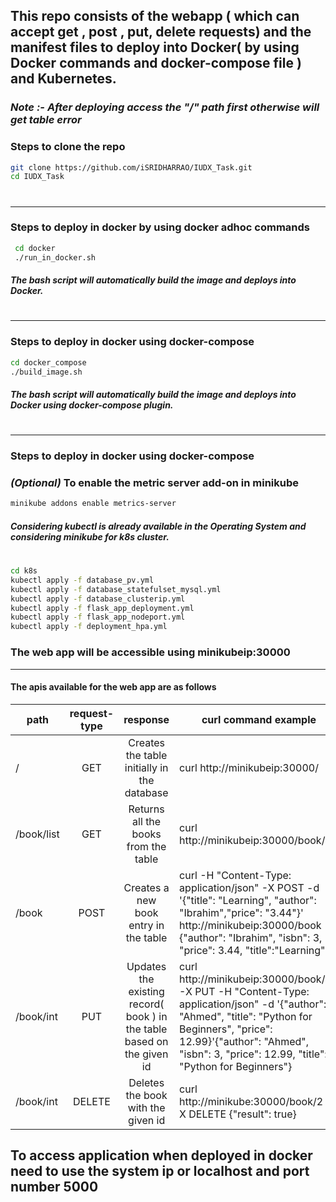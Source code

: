 ## This repo consists of the webapp ( which can accept get , post , put, delete requests) and the manifest files to deploy into Docker( by using Docker commands and docker-compose file ) and Kubernetes.
 ### _Note :- After deploying access the "/" path first otherwise will get table error_
### Steps to clone the repo
```sh
git clone https://github.com/iSRIDHARRAO/IUDX_Task.git
cd IUDX_Task
```
#
---
### Steps to deploy in docker by using docker adhoc commands
```sh
 cd docker
 ./run_in_docker.sh
``` 
##### The bash script will automatically build the image and deploys into Docker.
#
---
### Steps to deploy in docker using docker-compose

```sh
cd docker_compose
./build_image.sh
```
##### The bash script will automatically build the image and deploys into Docker using docker-compose plugin.
#
---
### Steps to deploy in docker using docker-compose

### _(Optional)_ To enable the metric server add-on in minikube
```sh
minikube addons enable metrics-server
```

##### Considering kubectl is already available in the Operating System and considering minikube for k8s cluster.
#
```sh
cd k8s
kubectl apply -f database_pv.yml
kubectl apply -f database_statefulset_mysql.yml
kubectl apply -f database_clusterip.yml
kubectl apply -f flask_app_deployment.yml
kubectl apply -f flask_app_nodeport.yml
kubectl apply -f deployment_hpa.yml
```
### The web app will be accessible using minikubeip:30000  
---
#### The apis available for the web app are as follows

| path | request-type | response | curl command example |
|------|:------------:|:----------:|--------------------|
|  /   |   GET        | Creates the table initially in the database | curl http://minikubeip:30000/ |
| /book/list| GET | Returns all the books from the table | curl http://minikubeip:30000/book/list  |
| /book | POST |Creates a new book entry in the table |curl -H "Content-Type: application/json" -X POST -d '{"title": "Learning", "author": "Ibrahim","price": "3.44"}' http://minikubeip:30000/book {"author": "Ibrahim", "isbn": 3, "price": 3.44, "title":"Learning"} |
|/book/int|PUT|Updates the existing record( book ) in the table based on the given id |curl http://minikubeip:30000/book/3 -X PUT -H "Content-Type: application/json" -d '{"author": "Ahmed", "title": "Python for Beginners", "price": 12.99}'{"author": "Ahmed", "isbn": 3, "price": 12.99, "title": "Python for Beginners"}|
|/book/int|DELETE|Deletes the book with the given id|curl http://minikube:30000/book/2 -X DELETE {"result": true} |
## To access application when deployed in docker need to use the system ip or localhost and port number 5000
